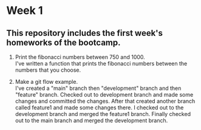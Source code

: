 # Week 1

## This repository includes the first week's homeworks of the bootcamp.

1. Print the fibonacci numbers between 750 and 1000.\
I've written a function that prints the fibonacci numbers between the numbers that you choose.

2. Make a git flow example.\
I've created a "main" branch then "development" branch and then "feature" branch. Checked out to development branch and made some changes and committed the changes. After that created another branch called feature1 and made some changes there. I checked out to the development branch and merged the feature1 branch. Finally checked out to the main branch and merged the development branch.